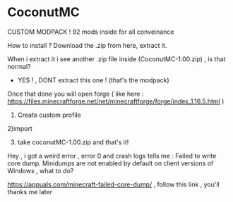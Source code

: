# CoconutMC

CUSTOM MODPACK ! 92 mods inside for all conveinance 

How to install ? 
Download the .zip from here, extract it. 

When i extract it i see another .zip file inside (CoconutMC-1.00.zip) , is that normal?
- YES ! , DONT extract this one ! (that's the modpack)

Once that done you will open forge ( like here : https://files.minecraftforge.net/net/minecraftforge/forge/index_1.16.5.html )
1) Create custom profile

2)import

3) take coconutMC-1.00.zip and that's it!





Hey , i got a weird error , error 0 and crash logs tells me : Failed to write core dump. Minidumps are not enabled by default on client versions of Windows , what to do?

https://appuals.com/minecraft-failed-core-dump/ , follow this link , you'll thanks me later
